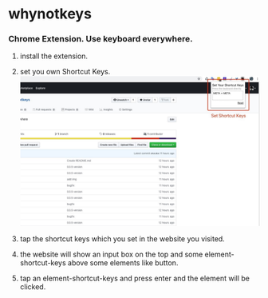 # whynotkeys
### Chrome Extension. Use keyboard everywhere.

1. install the extension.

2. set you own Shortcut Keys.
![此处输入图片的描述][1]

3. tap the shortcut keys which you set in the website you visited.

4. the website will show an input box on the top and some element-shortcut-keys above some elements like button.

5. tap an element-shortcut-keys and press enter and the element will be clicked.


  [1]: https://raw.githubusercontent.com/feichao/whynotkeys/master/assets/screenshot-1.jpg
  [2]: https://raw.githubusercontent.com/feichao/whynotkeys/master/assets/screenshot-2.jpg